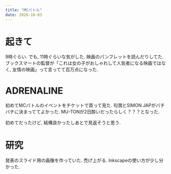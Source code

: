 ```yaml
---
title: "MCバトル"
date: 2020-10-03
---
```


# 起きて
9時ぐらい. でも, 11時ぐらいな気がした. 映画のパンフレットを読んだりしてた. ブックスマートの監督が「これは女の子がおしゃれして人気者になる映画ではなく, 友情の映画」って言ってて百万点になった.

# ADRENALINE
初めてMCバトルのイベントをチケットで買って見た. 句潤とSIMON JAPがバチバチに決まっててよかった. MU-TONが2日酔いだったらしく？？？となった.

初めてだったけど, 結構良かったしあとで見返そうと思う.
# 研究
発表のスライド用の画像を作っていた. 禿げ上がる. Inkscapeの使い方が少し分かった.